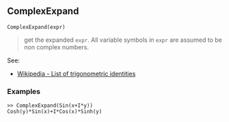 ## ComplexExpand
 
```
ComplexExpand(expr)
```

> get the expanded `expr`. All variable symbols in `expr` are assumed to be non complex numbers.

See:  
* [Wikipedia - List of trigonometric identities](http://en.wikipedia.org/wiki/List_of_trigonometric_identities)

### Examples
```
>> ComplexExpand(Sin(x+I*y))
Cosh(y)*Sin(x)+I*Cos(x)*Sinh(y)
```